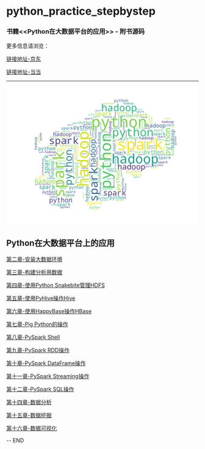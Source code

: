 # python_practice_stepbystep

### 书籍<<Python在大数据平台的应用>> - 附书源码

更多信息请浏览：

[链接地址-京东](https://item.jd.com/12736653.html)

[链接地址-当当](http://product.dangdang.com/29136167.html)

----------------------------------------------------------------------------------------------

![logo info](logo.png)

## Python在大数据平台上的应用
 
[第二章-安装大数据环境](python-on-bigdata/chapter2/chapter2_目录.md)  

[第三章-构建分析用数据](python-on-bigdata/chapter3/chapter3_目录.md)

[第四章-使用Python Snakebite管理HDFS](python-on-bigdata/chapter4/chapter4_code.ipynb)

[第五章-使用PyHive操作Hive](python-on-bigdata/chapter5/chapter5_connect-hive.ipynb)

[第六章-使用HappyBase操作HBase](python-on-bigdata/chapter6/chapter6_目录.md)

[第七章-Pig Python的操作](python-on-bigdata/chapter7/chapter7_目录.md)

[第八章-PySpark Shell](python-on-bigdata/chapter8/chapter8_目录.md)

[第九章-PySpark RDD操作](python-on-bigdata/chapter9/chapter9_目录.md)

[第十章-PySpark DataFrame操作](python-on-bigdata/chapter10/chapter10_目录.md)

[第十一章-PySpark Streaming操作](python-on-bigdata/chapter11/chapter11_目录.md)

[第十二章-PySpark SQL操作](python-on-bigdata/chapter12/chapter12_spark_sql.ipynb)

[第十四章-数据分析](python-on-bigdata/chapter14/chapeter14_目录.md)                    

[第十五章-数据挖掘](python-on-bigdata/chapter15/chapter15_目录.md)                    

[第十六章-数据可视化](python-on-bigdata/chapter16/chapter16_目录.md)         


-- END
